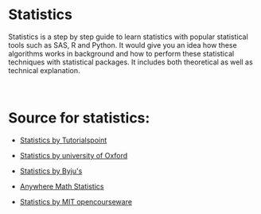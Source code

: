 # Statistics

Statistics is a step by step guide to learn statistics with popular statistical tools such as SAS, R and Python. It would give you an idea how these algorithms works in background and how to perform these statistical techniques with statistical packages. It includes both theoretical as well as technical explanation.

</br>

# Source for statistics:

- [Statistics by Tutorialspoint](https://www.tutorialspoint.com/statistics/index.htm)

- [Statistics by university of Oxford](https://www.ox.ac.uk/admissions/undergraduate/courses/course-listing/mathematics-and-statistics)

- [Statistics by Byju's](https://byjus.com/maths/statistics/)

- [Anywhere Math Statistics](https://www.youtube.com/watch?v=LMSyiAJm99g)

- [Statistics by MIT opencourseware ](https://www.youtube.com/watch?v=VPZD_aij8H0)
